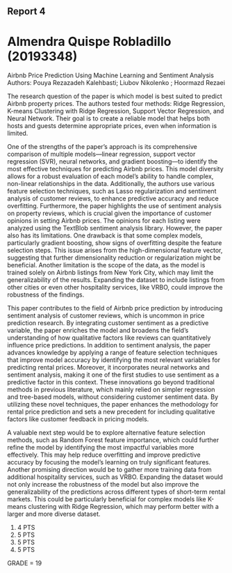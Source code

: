 ## Report 4
# Almendra Quispe Robladillo (20193348)

Airbnb Price Prediction Using Machine Learning and Sentiment Analysis
Authors: Pouya Rezazadeh Kalehbasti; Liubov Nikolenko ;  Hoormazd Rezaei
 
The research question of the paper is which model is best suited to predict Airbnb property prices. The authors tested four methods: Ridge Regression, K-means Clustering with Ridge Regression, Support Vector Regression, and Neural Network. Their goal is to create a reliable model that helps both hosts and guests determine appropriate prices, even when information is limited.

One of the strengths of the paper’s approach is its comprehensive comparison of multiple models—linear regression, support vector regression (SVR), neural networks, and gradient boosting—to identify the most effective techniques for predicting Airbnb prices. This model diversity allows for a robust evaluation of each model’s ability to handle complex, non-linear relationships in the data. Additionally, the authors use various feature selection techniques, such as Lasso regularization and sentiment analysis of customer reviews, to enhance predictive accuracy and reduce overfitting. Furthermore, the paper highlights the use of sentiment analysis on property reviews, which is crucial given the importance of customer opinions in setting Airbnb prices. The opinions for each listing were analyzed using the TextBlob sentiment analysis library. However, the paper also has its limitations. One drawback is that some complex models, particularly gradient boosting, show signs of overfitting despite the feature selection steps. This issue arises from the high-dimensional feature vector, suggesting that further dimensionality reduction or regularization might be beneficial. Another limitation is the scope of the data, as the model is trained solely on Airbnb listings from New York City, which may limit the generalizability of the results. Expanding the dataset to include listings from other cities or even other hospitality services, like VRBO, could improve the robustness of the findings.

This paper contributes to the field of Airbnb price prediction by introducing sentiment analysis of customer reviews, which is uncommon in price prediction research. By integrating customer sentiment as a predictive variable, the paper enriches the model and broadens the field’s understanding of how qualitative factors like reviews can quantitatively influence price predictions. In addition to sentiment analysis, the paper advances knowledge by applying a range of feature selection techniques that improve model accuracy by identifying the most relevant variables for predicting rental prices. Moreover, it incorporates neural networks and sentiment analysis, making it one of the first studies to use sentiment as a predictive factor in this context. These innovations go beyond traditional methods in previous literature, which mainly relied on simpler regression and tree-based models, without considering customer sentiment data. By utilizing these novel techniques, the paper enhances the methodology for rental price prediction and sets a new precedent for including qualitative factors like customer feedback in pricing models.

A valuable next step would be to explore alternative feature selection methods, such as Random Forest feature importance, which could further refine the model by identifying the most impactful variables more effectively. This may help reduce overfitting and improve predictive accuracy by focusing the model’s learning on truly significant features. Another promising direction would be to gather more training data from additional hospitality services, such as VRBO. Expanding the dataset would not only increase the robustness of the model but also improve the generalizability of the predictions across different types of short-term rental markets. This could be particularly beneficial for complex models like K-means clustering with Ridge Regression, which may perform better with a larger and more diverse dataset.


1) 4 PTS
2) 5 PTS
3) 5 PTS
4) 5 PTS

GRADE = 19